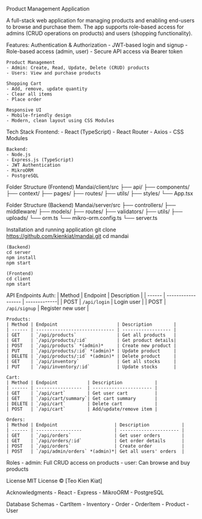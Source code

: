 Product Management Application

A full-stack web application for managing products and enabling end-users to browse and purchase them. The app supports role-based access for admins (CRUD operations on products) and users (shopping functionality).

Features:
    Authentication & Authorization
    - JWT-based login and signup
    - Role-based access (admin, user)
    - Secure API access via Bearer token

    Product Management
    - Admin: Create, Read, Update, Delete (CRUD) products
    - Users: View and purchase products

    Shopping Cart
    - Add, remove, update quantity
    - Clear all items
    - Place order

    Responsive UI
    - Mobile-friendly design
    - Modern, clean layout using CSS Modules

Tech Stack
    Frontend:
    - React (TypeScript)
    - React Router
    - Axios
    - CSS Modules

    Backend:
    - Node.js
    - Express.js (TypeScript)
    - JWT Authentication
    - MikroORM
    - PostgreSQL

Folder Structure (Frontend)
    Mandai/client/src
    ├── api/
    ├── components/
    ├── context/
    ├── pages/
    ├── routes/
    ├── utils/
    ├── styles/
    └── App.tsx

Folder Structure (Backend)
    Mandai/server/src
    ├── controllers/
    ├── middleware/
    ├── models/
    ├── routes/
    ├── validators/
    ├── utils/
    ├── uploads/
    └── orm.ts
    └── mikro-orm.config.ts
    └── server.ts

Installation and running application
    git clone https://github.com/kienkiat/mandai.git
    cd mandai

    (Backend)
    cd server
    npm install
    npm start

    (Frontend)
    cd client
    npm start

API Endpoints
    Auth:
    | Method | Endpoint           | Description  |
    | ------ | ------------------ | -------------|
    | POST   | `/api/login`  | Login user        |
    | POST   | `/api/signup` | Register new user |

    Products:
    | Method | Endpoint                      | Description        |
    | ------ | ----------------------------- | ------------------ |
    | GET    | `/api/products`               | Get all products   |
    | GET    | `/api/products/:id`           | Get product details|
    | POST   | `/api/products` *(admin)*     | Create new product |
    | PUT    | `/api/products/:id` *(admin)* | Update product     |
    | DELETE | `/api/products/:id` *(admin)* | Delete product     |
    | GET    | `/api/inventory`              | Get all stocks     |
    | PUT    | `/api/inventory/:id`          | Update stocks      |

    Cart:
    | Method | Endpoint           | Description            |
    | ------ | -----------------  | ---------------------- |
    | GET    | `/api/cart`        | Get user cart          |
    | GET    | `/api/cart/summary`| Get cart summary       |
    | DELETE | `/api/cart`        | Delete cart            |
    | POST   | `/api/cart`        | Add/update/remove item |

    Orders:
    | Method | Endpoint                     | Description            |
    | ------ | -----------------            | ---------------------- |
    | GET    | `/api/orders`                | Get user orders        |
    | GET    | `/api/orders/:id`            | Get order details      |
    | POST   | `/api/orders`                | Create order           |
    | POST   | `/api/admin/orders` *(admin)*| Get all users' orders  |

 Roles
    - admin: Full CRUD access on products
    - user: Can browse and buy products

License
    MIT License © [Teo Kien Kiat]

Acknowledgments
    - React
    - Express
    - MikroORM
    - PostgreSQL

Database Schemas
    - CartItem
    - Inventory
    - Order
    - OrderItem
    - Product
    - User
